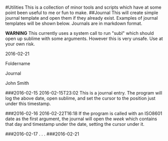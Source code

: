 #Utilities
This is a collection of minor tools and scripts which have at some point been useful to me or fun to make.
##Journal
This will create simple journal template and open them if they already exist. Examples of journal templates will be shown below. Journals are in markdown format.

**WARNING** This currently uses a system call to run "subl" which should open up sublime with some arguments. However this is very unsafe. Use at your own risk.

2016-02-21

Foldername

Journal

John Smith

###2016-02-15
2016-02-15T23:02
This is a journal entry. The program will log the above date, open sublime, and set the cursor to the position just under this timestamp.

###2016-02-16
2016-02-22T16:18
If the program is called with an ISO8601 date as the first argument, the journal will open the *week* which contains that day and timestamp under the date, setting the cursor under it. 


###2016-02-17
.
.
.
###2016-02-21
